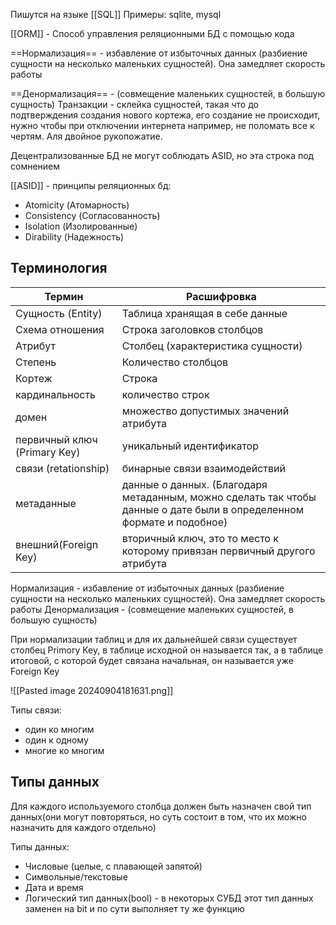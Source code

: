 Пишутся на языке [[SQL]]
Примеры: sqlite, mysql

[[ORM]] - Способ управления реляционными БД с помощью кода

==Нормализация== - избавление от избыточных данных (разбиение сущности на несколько маленьких сущностей). Она замедляет скорость работы

==Денормализация== - (совмещение маленьких сущностей, в большую сущность)
Транзакции - склейка сущностей, такая что до подтверждения создания нового кортежа, его создание не происходит, нужно чтобы при отключении интернета например, не поломать все к чертям. Аля двойное рукопожатие.

Децентрализованные БД не могут соблюдать ASID, но эта строка под сомнением

[[ASID]] - принципы реляционных бд:
- Atomicity (Атомарность)
- Consistency (Согласованность)
- Isolation (Изолированные)
- Dirability (Надежность)

## Терминология

| Термин                       | Расшифровка                                                                                                           |
| ---------------------------- | --------------------------------------------------------------------------------------------------------------------- |
| Сущность (Entity)            | Таблица хранящая в себе данные                                                                                        |
| Схема отношения              | Строка заголовков столбцов                                                                                            |
| Атрибут                      | Столбец (характеристика сущности)                                                                                     |
| Степень                      | Количество столбцов                                                                                                   |
| Кортеж                       | Строка                                                                                                                |
| кардинальность               | количество строк                                                                                                      |
| домен                        | множество допустимых значений атрибута                                                                                |
| первичный ключ (Primary Key) | уникальный идентификатор                                                                                              |
| связи (retationship)         | бинарные связи взаимодействий                                                                                         |
| метаданные                   | данные о данных. (Благодаря метаданным, можно сделать так чтобы данные о дате были в определенном формате и подобное) |
| внешний(Foreign Key)         | вторичный ключ, это то место к которому привязан первичный другого атрибута                                           |

Нормализация - избавление от избыточных данных (разбиение сущности на несколько маленьких сущностей). Она замедляет скорость работы
Денормализация - (совмещение маленьких сущностей, в большую сущность)

При нормализации таблиц и для их дальнейшей связи существует столбец Primory Key, в таблице исходной он называется так, а в таблице итоговой, с которой будет связана начальная, он называется уже Foreign Key

![[Pasted image 20240904181631.png]]

Типы связи: 
 - один ко многим
 - один к одному
 - многие ко многим

## Типы данных
Для каждого используемого столбца должен быть назначен свой тип данных(они могут повторяться, но суть состоит в том, что их можно назначить для каждого отдельно)

Типы данных:
- Числовые (целые, с плавающей запятой)
- Символьные/текстовые
- Дата и время
- Логический тип данных(bool) - в некоторых СУБД этот тип данных заменен на bit и по сути выполняет ту же функцию